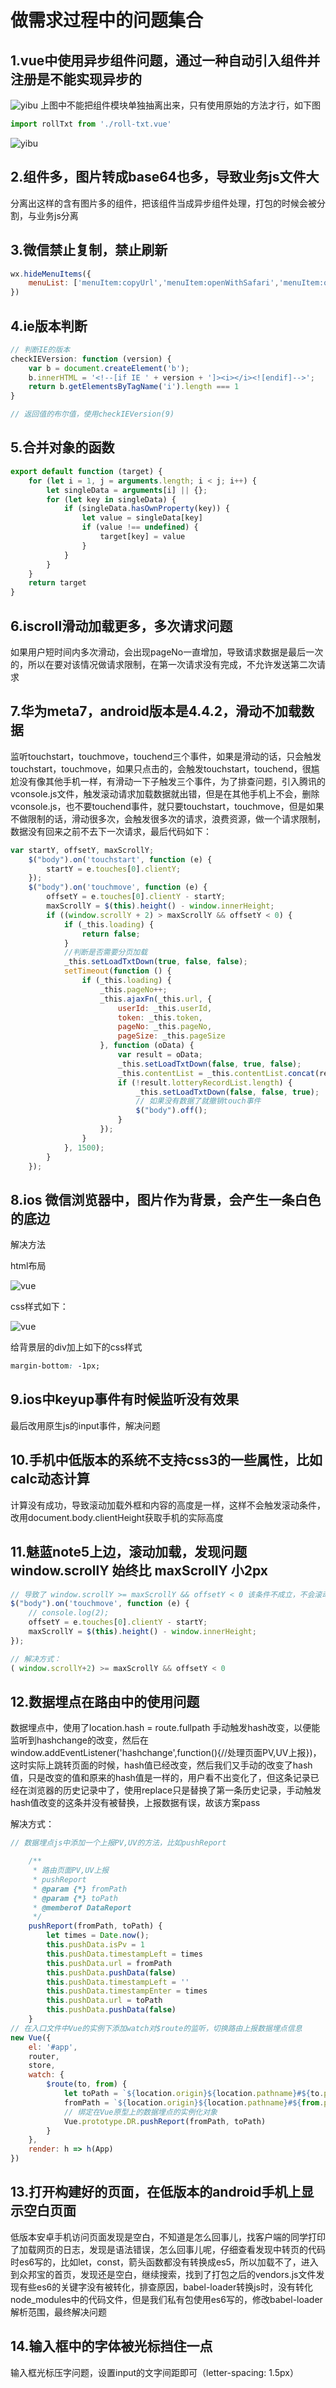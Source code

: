 # 做需求过程中的问题集合

## 1.vue中使用异步组件问题，通过一种自动引入组件并注册是不能实现异步的
![yibu](/work/Vue/problem/problem1-2.png)
上图中不能把组件模块单独抽离出来，只有使用原始的方法才行，如下图
```js
import rollTxt from './roll-txt.vue'
```
![yibu](/work/Vue/problem/problem1-1.png)

## 2.组件多，图片转成base64也多，导致业务js文件大
分离出这样的含有图片多的组件，把该组件当成异步组件处理，打包的时候会被分割，与业务js分离

## 3.微信禁止复制，禁止刷新
```js
wx.hideMenuItems({
    menuList: ['menuItem:copyUrl','menuItem:openWithSafari','menuItem:openWithQQBrowser'] // 要隐藏的菜单项，只能隐藏“传播类”和“保护类”按钮，所有menu项见附录3
})
```

## 4.ie版本判断
```js
// 判断IE的版本
checkIEVersion: function (version) {
    var b = document.createElement('b');
    b.innerHTML = '<!--[if IE ' + version + ']><i></i><![endif]-->';
    return b.getElementsByTagName('i').length === 1
}

// 返回值的布尔值，使用checkIEVersion(9)
```

## 5.合并对象的函数
```js
export default function (target) {
    for (let i = 1, j = arguments.length; i < j; i++) {
        let singleData = arguments[i] || {};
        for (let key in singleData) {
            if (singleData.hasOwnProperty(key)) {
                let value = singleData[key]
                if (value !== undefined) {
                    target[key] = value
                }
            }
        }
    }
    return target
}
```

## 6.iscroll滑动加载更多，多次请求问题
如果用户短时间内多次滑动，会出现pageNo一直增加，导致请求数据是最后一次的，所以在要对该情况做请求限制，在第一次请求没有完成，不允许发送第二次请求

## 7.华为meta7，android版本是4.4.2，滑动不加载数据
监听touchstart，touchmove，touchend三个事件，如果是滑动的话，只会触发touchstart，touchmove，如果只点击的，会触发touchstart，touchend，很尴尬没有像其他手机一样，有滑动一下子触发三个事件，为了排查问题，引入腾讯的vconsole.js文件，触发滚动请求加载数据就出错，但是在其他手机上不会，删除vconsole.js，也不要touchend事件，就只要touchstart，touchmove，但是如果不做限制的话，滑动很多次，会触发很多次的请求，浪费资源，做一个请求限制，数据没有回来之前不去下一次请求，最后代码如下：
```js
var startY, offsetY, maxScrollY;
    $("body").on('touchstart', function (e) {
        startY = e.touches[0].clientY;
    });
    $("body").on('touchmove', function (e) {
        offsetY = e.touches[0].clientY - startY;
        maxScrollY = $(this).height() - window.innerHeight;
        if ((window.scrollY + 2) > maxScrollY && offsetY < 0) {
            if (_this.loading) {
                return false;
            }
            //判断是否需要分页加载
            _this.setLoadTxtDown(true, false, false);
            setTimeout(function () {
                if (_this.loading) {
                    _this.pageNo++;
                    _this.ajaxFn(_this.url, {
                        userId: _this.userId,
                        token: _this.token,
                        pageNo: _this.pageNo,
                        pageSize: _this.pageSize
                    }, function (oData) {
                        var result = oData;
                        _this.setLoadTxtDown(false, true, false);
                        _this.contentList = _this.contentList.concat(result.lotteryRecordList);
                        if (!result.lotteryRecordList.length) {
                            _this.setLoadTxtDown(false, false, true);
                            // 如果没有数据了就撤销touch事件
                            $("body").off();
                        }
                    });
                }
            }, 1500);
        }
    });
```

## 8.ios 微信浏览器中，图片作为背景，会产生一条白色的底边
解决方法

html布局

![vue](/work/Vue/vue4.png)

css样式如下：

![vue](/work/Vue/vue5.png)

给背景层的div加上如下的css样式
```css
margin-bottom: -1px;
```

## 9.ios中keyup事件有时候监听没有效果
最后改用原生js的input事件，解决问题

## 10.手机中低版本的系统不支持css3的一些属性，比如calc动态计算
计算没有成功，导致滚动加载外框和内容的高度是一样，这样不会触发滚动条件，改用document.body.clientHeight获取手机的实际高度

## 11.魅蓝note5上边，滚动加载，发现问题 window.scrollY 始终比 maxScrollY 小2px
```js
// 导致了 window.scrollY >= maxScrollY && offsetY < 0 该条件不成立，不会滚动加载
$("body").on('touchmove', function (e) {
    // console.log(2);
    offsetY = e.touches[0].clientY - startY;
    maxScrollY = $(this).height() - window.innerHeight;
});

// 解决方式：
( window.scrollY+2) >= maxScrollY && offsetY < 0
```

## 12.数据埋点在路由中的使用问题
数据埋点中，使用了location.hash = route.fullpath 手动触发hash改变，以便能监听到hashchange的改变，然后在window.addEventListener('hashchange',function(){//处理页面PV,UV上报})，这时实际上跳转页面的时候，hash值已经改变，然后我们又手动的改变了hash值，只是改变的值和原来的hash值是一样的，用户看不出变化了，但这条记录已经在浏览器的历史记录中了，使用replace只是替换了第一条历史记录，手动触发hash值改变的这条并没有被替换，上报数据有误，故该方案pass

解决方式：
```js
// 数据埋点js中添加一个上报PV,UV的方法，比如pushReport

    /**
     * 路由页面PV,UV上报
     * pushReport
     * @param {*} fromPath
     * @param {*} toPath
     * @memberof DataReport
     */
    pushReport(fromPath, toPath) {
        let times = Date.now();
        this.pushData.isPv = 1
        this.pushData.timestampLeft = times
        this.pushData.url = fromPath
        this.pushData.pushData(false)
        this.pushData.timestampLeft = ''
        this.pushData.timestampEnter = times
        this.pushData.url = toPath
        this.pushData.pushData(false)
    }
// 在入口文件中Vue的实例下添加watch对$route的监听，切换路由上报数据埋点信息
new Vue({
	el: '#app',
    router,
    store,
    watch: {
        $route(to, from) {
            let toPath = `${location.origin}${location.pathname}#${to.path}`,
            fromPath = `${location.origin}${location.pathname}#${from.path}`
            // 绑定在Vue原型上的数据埋点的实例化对象
            Vue.prototype.DR.pushReport(fromPath, toPath)
        }
    },
	render: h => h(App)
})


```

## 13.打开构建好的页面，在低版本的android手机上显示空白页面
低版本安卓手机访问页面发现是空白，不知道是怎么回事儿，找客户端的同学打印了加载网页的日志，发现是语法错误，怎么回事儿呢，仔细查看发现中转页的代码时es6写的，比如let，const，箭头函数都没有转换成es5，所以加载不了，进入到众邦宝的首页，发现还是空白，继续搜索，找到了打包之后的vendors.js文件发现有些es6的关键字没有被转化，排查原因，babel-loader转换js时，没有转化node_modules中的代码文件，但是我们私有包使用es6写的，修改babel-loader解析范围，最终解决问题

## 14.输入框中的字体被光标挡住一点
输入框光标压字问题，设置input的文字间距即可（letter-spacing: 1.5px）